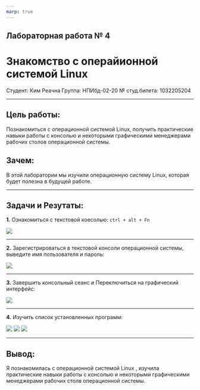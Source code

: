 ```yaml
---
marp: true
---
```


## Лабораторная работа № 4
#  Знакомство с операйионной системой Linux

Студент: Ким Реачна
Группа: НПИбд-02-20
№ студ.билета: 1032205204

<!-- pagebreak -->

---
## Цель работы:

Познакомиться с операционной системой Linux, получить практические навыки работы с консолью и некоторыми графическими менеджерами рабочих столов операционной
системы.

## Зачем:

В этой лаборатории мы изучили операционную систему Linux, которая будет полезна в будущей работе.

<!-- pagebreak -->
---

## Задачи и Резутаты: 

**1.** Ознакомиться с текстовой коесолью:  ```ctrl + alt + Fn```

![](picture/fig2.png)

<!-- pagebreak -->

---

**2.** Зарегистрироваться в текстовой консоли операционной системы, выведите имя пользователя и пароль:

![](picture/fig3.png)

<!-- pagebreak -->
---

**3.** Завершить консольный сеанс и Переключиться на графический интерфейс:

![](picture/fig1.png)
<!-- pagebreak -->
---

**4.** Изучить список установленных программ:

![](picture/fig6.png)
![](picture/fig7.png)
![](picture/fig8.png)
<!-- pagebreak -->
---

## Вывод:

Я познакомилась с операционной системой Linux , изучила практические навыки работы с
консолью и некоторыми графическими менеджерами рабочих столв операционной системы.




